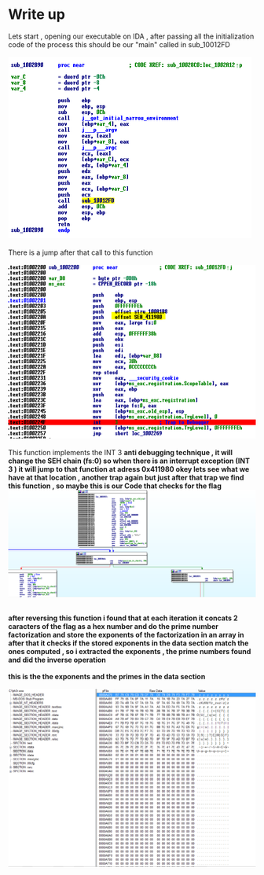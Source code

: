 # Write up 


Lets start ,  opening our executable on IDA , after passing all the initialization code of the process this should be our "main" called in sub_10012FD <br/> <br/>
<img src="first_function.PNG"> 
<br/><br/>
There is a jump after that call to this function <br/> <br/>
<img src="trap.PNG"> <br/> <br/>
This function implements the INT 3  <b> anti debugging <b/> technique , it will change the SEH chain (fs:0) so when there is an interrupt exception (INT 3 ) it will jump to that function at adress 0x411980 okey lets see what we have at that location , another trap again but just after that  trap we find this function , so maybe this is our Code that checks for the flag 
 <img src="truefunction.PNG"><br/> <br/>
 
 after reversing this function i found that at each iteration it concats 2 caracters of the flag as a hex number and do the prime number factorization and store the  exponents of the factorization in an array in  after that it checks if the stored exponents in the data section match the ones computed , so i extracted the exponents , the prime numbers found and did the inverse operation <br/><br/>
 this is the the exponents and the primes in the data section <br/><br/>
 <img src="peview.PNG">
